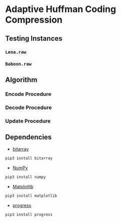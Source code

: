 # Adaptive Huffman Coding Compression

## Testing Instances

### `Lena.raw`

### `Baboon.raw`

## Algorithm

### Encode Procedure

### Decode Procedure

### Update Procedure

## Dependencies

* [bitarray](https://github.com/ilanschnell/bitarray)

``` bash
pip3 install bitarray
```

* [NumPy](http://www.numpy.org/)

``` bash
pip3 install numpy
```

* [Matplotlib](https://matplotlib.org/)

``` bash
pip3 install matplotlib
```

* [progress](https://github.com/verigak/progress/)

``` bash
pip3 install progress
```